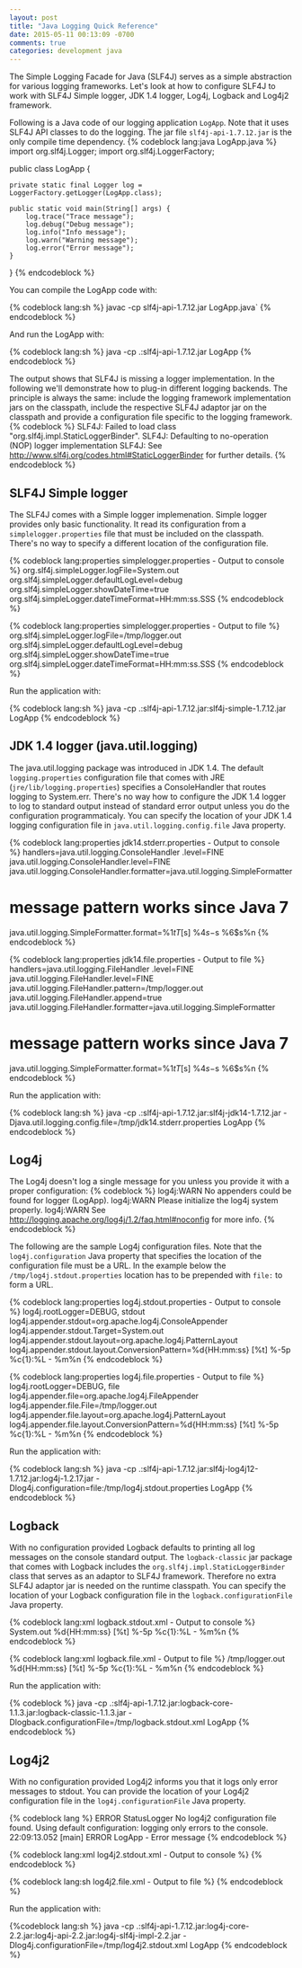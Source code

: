 ```yaml
---
layout: post
title: "Java Logging Quick Reference"
date: 2015-05-11 00:13:09 -0700
comments: true
categories: development java
---
```


The Simple Logging Facade for Java (SLF4J) serves as a simple abstraction for various logging frameworks. Let's look at how to configure SLF4J to work with SLF4J Simple logger, JDK 1.4 logger, Log4j, Logback and Log4j2 framework.

<!-- more -->

Following is a Java code of our logging application `LogApp`. Note that it uses SLF4J API classes to do the logging. The jar file `slf4j-api-1.7.12.jar` is the only compile time dependency.
{% codeblock lang:java LogApp.java %}
import org.slf4j.Logger;
import org.slf4j.LoggerFactory;

public class LogApp {

	private static final Logger log = LoggerFactory.getLogger(LogApp.class);

	public static void main(String[] args) {
		log.trace("Trace message");
		log.debug("Debug message");
		log.info("Info message");
		log.warn("Warning message");
		log.error("Error message");
	}
}
{% endcodeblock %}

You can compile the LogApp code with:

{% codeblock lang:sh %}
javac -cp slf4j-api-1.7.12.jar LogApp.java`
{% endcodeblock %}

And run the LogApp with:

{% codeblock lang:sh %}
java -cp .:slf4j-api-1.7.12.jar LogApp
{% endcodeblock %}

The output shows that SLF4J is missing a logger implementation. In the following we'll demonstrate how to plug-in different logging backends. The principle is always the same: include the logging framework implementation jars on the classpath, include the respective SLF4J adaptor jar on the classpath and provide a configuration file specific to the logging framework.
{% codeblock %}
SLF4J: Failed to load class "org.slf4j.impl.StaticLoggerBinder".
SLF4J: Defaulting to no-operation (NOP) logger implementation
SLF4J: See http://www.slf4j.org/codes.html#StaticLoggerBinder for further details.
{% endcodeblock %}


SLF4J Simple logger
-------------------

The SLF4J comes with a Simple logger implemenation. Simple logger provides only basic functionality. It read its configuration from a `simplelogger.properties` file that must be included on the classpath. There's no way to specify a different location of the configuration file.

{% codeblock lang:properties simplelogger.properties - Output to console %}
org.slf4j.simpleLogger.logFile=System.out
org.slf4j.simpleLogger.defaultLogLevel=debug
org.slf4j.simpleLogger.showDateTime=true
org.slf4j.simpleLogger.dateTimeFormat=HH:mm:ss.SSS
{% endcodeblock %}

{% codeblock lang:properties simplelogger.properties - Output to file %}
org.slf4j.simpleLogger.logFile=/tmp/logger.out
org.slf4j.simpleLogger.defaultLogLevel=debug
org.slf4j.simpleLogger.showDateTime=true
org.slf4j.simpleLogger.dateTimeFormat=HH:mm:ss.SSS
{% endcodeblock %}

Run the application with:

{% codeblock lang:sh %}
java -cp .:slf4j-api-1.7.12.jar:slf4j-simple-1.7.12.jar LogApp
{% endcodeblock %}

JDK 1.4 logger (java.util.logging)
------------------------------

The java.util.logging package was introduced in JDK 1.4. The default `logging.properties` configuration file that comes with JRE (`jre/lib/logging.properties`) specifies a ConsoleHandler that routes logging to System.err. There's no way how to configure the JDK 1.4 logger to log to standard output instead of standard error output unless you do the configuration programmaticaly. You can specify the location of your JDK 1.4 logging configuration file in `java.util.logging.config.file` Java property.

{% codeblock lang:properties jdk14.stderr.properties - Output to console %}
handlers=java.util.logging.ConsoleHandler
.level=FINE
java.util.logging.ConsoleHandler.level=FINE
java.util.logging.ConsoleHandler.formatter=java.util.logging.SimpleFormatter
# message pattern works since Java 7
java.util.logging.SimpleFormatter.format=%1$tT [%2$s] %4$s - %5$s %6$s%n
{% endcodeblock %}

{% codeblock lang:properties jdk14.file.properties - Output to file %}
handlers=java.util.logging.FileHandler
.level=FINE
java.util.logging.FileHandler.level=FINE
java.util.logging.FileHandler.pattern=/tmp/logger.out
java.util.logging.FileHandler.append=true
java.util.logging.FileHandler.formatter=java.util.logging.SimpleFormatter
# message pattern works since Java 7
java.util.logging.SimpleFormatter.format=%1$tT [%2$s] %4$s - %5$s %6$s%n
{% endcodeblock %}

Run the application with:

{% codeblock lang:sh %}
java -cp .:slf4j-api-1.7.12.jar:slf4j-jdk14-1.7.12.jar -Djava.util.logging.config.file=/tmp/jdk14.stderr.properties LogApp
{% endcodeblock %}

Log4j
-----
The Log4j doesn't log a single message for you unless you provide it with a proper configuration:
{% codeblock %}
log4j:WARN No appenders could be found for logger (LogApp).
log4j:WARN Please initialize the log4j system properly.
log4j:WARN See http://logging.apache.org/log4j/1.2/faq.html#noconfig for more info.
{% endcodeblock %}

The following are the sample Log4j configuration files. Note that the `log4j.configuration` Java property that specifies the location of the configuration file must be a URL. In the example below the `/tmp/log4j.stdout.properties` location has to be prepended with `file:` to form a URL.

{% codeblock lang:properties log4j.stdout.properties - Output to console %}
log4j.rootLogger=DEBUG, stdout
log4j.appender.stdout=org.apache.log4j.ConsoleAppender
log4j.appender.stdout.Target=System.out
log4j.appender.stdout.layout=org.apache.log4j.PatternLayout
log4j.appender.stdout.layout.ConversionPattern=%d{HH:mm:ss} [%t] %-5p %c{1}:%L - %m%n
{% endcodeblock %}

{% codeblock lang:properties log4j.file.properties - Output to file %}
log4j.rootLogger=DEBUG, file
log4j.appender.file=org.apache.log4j.FileAppender
log4j.appender.file.File=/tmp/logger.out
log4j.appender.file.layout=org.apache.log4j.PatternLayout
log4j.appender.file.layout.ConversionPattern=%d{HH:mm:ss} [%t] %-5p %c{1}:%L - %m%n
{% endcodeblock %}

Run the application with:

{% codeblock lang:sh %}
java -cp .:slf4j-api-1.7.12.jar:slf4j-log4j12-1.7.12.jar:log4j-1.2.17.jar -Dlog4j.configuration=file:/tmp/log4j.stdout.properties LogApp
{% endcodeblock %}

Logback
-------
With no configuration provided Logback defaults to printing all log messages on the console standard output. The `logback-classic` jar package that comes with Logback includes the `org.slf4j.impl.StaticLoggerBinder` class that serves as an adaptor to SLF4J framework. Therefore no extra SLF4J adaptor jar is needed on the runtime classpath. You can specify the location of your Logback configuration file in the `logback.configurationFile` Java property.

{% codeblock lang:xml logback.stdout.xml - Output to console %}
<configuration>
  <appender name="stdout" class="ch.qos.logback.core.ConsoleAppender">
    <Target>System.out</Target>
    <encoder>
      <pattern>%d{HH:mm:ss} [%t] %-5p %c{1}:%L - %m%n</pattern>
    </encoder>
  </appender>
  <root level="DEBUG">
    <appender-ref ref="stdout"/>
  </root>
</configuration>
{% endcodeblock %}

{% codeblock lang:xml logback.file.xml - Output to file %}
<configuration>
  <appender name="file" class="ch.qos.logback.core.FileAppender">
    <File>/tmp/logger.out</File>
    <encoder>
      <pattern>%d{HH:mm:ss} [%t] %-5p %c{1}:%L - %m%n</pattern>
    </encoder>
  </appender>
  <root level="DEBUG">
    <appender-ref ref="file"/>
  </root>
</configuration>
{% endcodeblock %}

Run the application with:

{% codeblock %}
java -cp .:slf4j-api-1.7.12.jar:logback-core-1.1.3.jar:logback-classic-1.1.3.jar -Dlogback.configurationFile=/tmp/logback.stdout.xml LogApp
{% endcodeblock %}

Log4j2
-------

With no configuration provided Log4j2 informs you that it logs only error messages to stdout. You can provide the location of your Log4j2 configuration file in the `log4j.configurationFile` Java property.

{% codeblock lang %}
ERROR StatusLogger No log4j2 configuration file found. Using default configuration: logging only errors to the console.
22:09:13.052 [main] ERROR LogApp - Error message
{% endcodeblock %}

{% codeblock lang:xml log4j2.stdout.xml - Output to console %}
<Configuration>
    <Appenders>
        <Console name="console" target="SYSTEM_OUT">
            <PatternLayout pattern="%d{HH:mm:ss} [%t] %-5p %c{1}:%L - %m%n" />
        </Console>
    </Appenders>
    <Loggers>
        <Root level="debug">
            <AppenderRef ref="console" />
        </Root>
    </Loggers>
</Configuration>
{% endcodeblock %}

{% codeblock lang:sh log4j2.file.xml - Output to file %}
<Configuration>
    <Appenders>
        <File name="file" fileName="/tmp/logger.out" immediateFlush="false" append="true">
            <PatternLayout pattern="%d{HH:mm:ss} [%t] %-5p %c{1}:%L - %m%n"/>
        </File>
    </Appenders>
    <Loggers>
        <Root level="debug">
            <AppenderRef ref="file" />
        </Root>
    </Loggers>
</Configuration>
{% endcodeblock %}

Run the application with:

{%codeblock lang:sh %}
java -cp .:slf4j-api-1.7.12.jar:log4j-core-2.2.jar:log4j-api-2.2.jar:log4j-slf4j-impl-2.2.jar -Dlog4j.configurationFile=/tmp/log4j2.stdout.xml LogApp
{% endcodeblock %}
